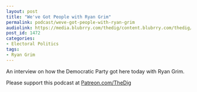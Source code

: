 ```yaml
---
layout: post
title: "We've Got People with Ryan Grim"
permalink: podcast/weve-got-people-with-ryan-grim
audiolink: https://media.blubrry.com/thedig/content.blubrry.com/thedig/The_Dig-EP_244-Grim.mp3
post_id: 1472
categories: 
- Electoral Politics
tags: 
- Ryan Grim
---
```


An interview on how the Democratic Party got here today with Ryan Grim.

Please support this podcast at 
[Patreon.com/TheDig](https://Patreon.com/TheDig)